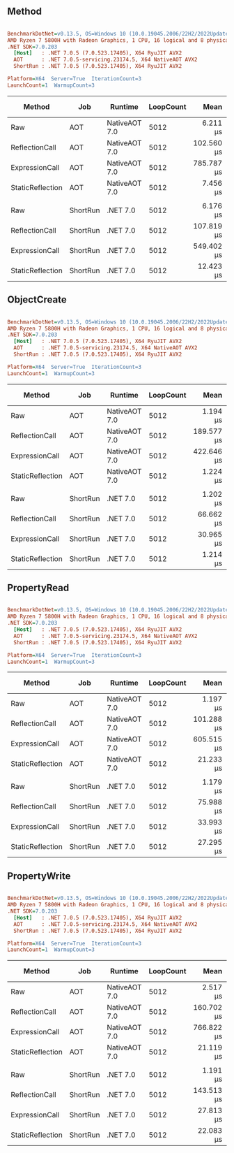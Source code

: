 
## Method
``` ini

BenchmarkDotNet=v0.13.5, OS=Windows 10 (10.0.19045.2006/22H2/2022Update)
AMD Ryzen 7 5800H with Radeon Graphics, 1 CPU, 16 logical and 8 physical cores
.NET SDK=7.0.203
  [Host]   : .NET 7.0.5 (7.0.523.17405), X64 RyuJIT AVX2
  AOT      : .NET 7.0.5-servicing.23174.5, X64 NativeAOT AVX2
  ShortRun : .NET 7.0.5 (7.0.523.17405), X64 RyuJIT AVX2

Platform=X64  Server=True  IterationCount=3  
LaunchCount=1  WarmupCount=3  

```
|           Method |      Job |       Runtime | LoopCount |       Mean |       Error |     StdDev |  Ratio | RatioSD |   Gen0 | Allocated | Alloc Ratio |
|----------------- |--------- |-------------- |---------- |-----------:|------------:|-----------:|-------:|--------:|-------:|----------:|------------:|
|              Raw |      AOT | NativeAOT 7.0 |      5012 |   6.211 μs |   4.8017 μs |  0.2632 μs |   1.00 |    0.00 |      - |         - |          NA |
|   ReflectionCall |      AOT | NativeAOT 7.0 |      5012 | 102.560 μs |  39.6599 μs |  2.1739 μs |  16.52 |    0.41 |      - |      56 B |          NA |
|   ExpressionCall |      AOT | NativeAOT 7.0 |      5012 | 785.787 μs | 261.7251 μs | 14.3460 μs | 126.72 |    7.45 | 8.7891 | 1283072 B |          NA |
| StaticReflection |      AOT | NativeAOT 7.0 |      5012 |   7.456 μs |   1.9480 μs |  0.1068 μs |   1.20 |    0.06 |      - |      24 B |          NA |
|                  |          |               |           |            |             |            |        |         |        |           |             |
|              Raw | ShortRun |      .NET 7.0 |      5012 |   6.176 μs |   0.5750 μs |  0.0315 μs |   1.00 |    0.00 |      - |         - |          NA |
|   ReflectionCall | ShortRun |      .NET 7.0 |      5012 | 107.819 μs |  20.6378 μs |  1.1312 μs |  17.46 |    0.10 |      - |      56 B |          NA |
|   ExpressionCall | ShortRun |      .NET 7.0 |      5012 | 549.402 μs |  12.6833 μs |  0.6952 μs |  88.95 |    0.50 | 7.8125 | 1122688 B |          NA |
| StaticReflection | ShortRun |      .NET 7.0 |      5012 |  12.423 μs |   1.6104 μs |  0.0883 μs |   2.01 |    0.00 |      - |      24 B |          NA |


## ObjectCreate

``` ini

BenchmarkDotNet=v0.13.5, OS=Windows 10 (10.0.19045.2006/22H2/2022Update)
AMD Ryzen 7 5800H with Radeon Graphics, 1 CPU, 16 logical and 8 physical cores
.NET SDK=7.0.203
  [Host]   : .NET 7.0.5 (7.0.523.17405), X64 RyuJIT AVX2
  AOT      : .NET 7.0.5-servicing.23174.5, X64 NativeAOT AVX2
  ShortRun : .NET 7.0.5 (7.0.523.17405), X64 RyuJIT AVX2

Platform=X64  Server=True  IterationCount=3  
LaunchCount=1  WarmupCount=3  

```
|           Method |      Job |       Runtime | LoopCount |       Mean |      Error |    StdDev |  Ratio | RatioSD |   Gen0 | Allocated | Alloc Ratio |
|----------------- |--------- |-------------- |---------- |-----------:|-----------:|----------:|-------:|--------:|-------:|----------:|------------:|
|              Raw |      AOT | NativeAOT 7.0 |      5012 |   1.194 μs |  0.0216 μs | 0.0012 μs |   1.00 |    0.00 |      - |         - |          NA |
|   ReflectionCall |      AOT | NativeAOT 7.0 |      5012 | 189.577 μs |  5.1819 μs | 0.2840 μs | 158.73 |    0.16 | 0.9766 |  160384 B |          NA |
|   ExpressionCall |      AOT | NativeAOT 7.0 |      5012 | 422.646 μs | 53.4768 μs | 2.9312 μs | 353.87 |    2.71 | 4.8828 |  721728 B |          NA |
| StaticReflection |      AOT | NativeAOT 7.0 |      5012 |   1.224 μs |  0.3699 μs | 0.0203 μs |   1.02 |    0.02 |      - |         - |          NA |
|                  |          |               |           |            |            |           |        |         |        |           |             |
|              Raw | ShortRun |      .NET 7.0 |      5012 |   1.202 μs |  0.2588 μs | 0.0142 μs |   1.00 |    0.00 |      - |         - |          NA |
|   ReflectionCall | ShortRun |      .NET 7.0 |      5012 |  66.662 μs | 30.9529 μs | 1.6966 μs |  55.46 |    1.96 | 1.0986 |  160384 B |          NA |
|   ExpressionCall | ShortRun |      .NET 7.0 |      5012 |  30.965 μs | 11.1004 μs | 0.6085 μs |  25.76 |    0.79 | 1.1292 |  160384 B |          NA |
| StaticReflection | ShortRun |      .NET 7.0 |      5012 |   1.214 μs |  0.0808 μs | 0.0044 μs |   1.01 |    0.02 |      - |         - |          NA |


## PropertyRead

``` ini

BenchmarkDotNet=v0.13.5, OS=Windows 10 (10.0.19045.2006/22H2/2022Update)
AMD Ryzen 7 5800H with Radeon Graphics, 1 CPU, 16 logical and 8 physical cores
.NET SDK=7.0.203
  [Host]   : .NET 7.0.5 (7.0.523.17405), X64 RyuJIT AVX2
  AOT      : .NET 7.0.5-servicing.23174.5, X64 NativeAOT AVX2
  ShortRun : .NET 7.0.5 (7.0.523.17405), X64 RyuJIT AVX2

Platform=X64  Server=True  IterationCount=3  
LaunchCount=1  WarmupCount=3  

```
|           Method |      Job |       Runtime | LoopCount |       Mean |       Error |    StdDev |  Ratio | RatioSD |   Gen0 | Allocated | Alloc Ratio |
|----------------- |--------- |-------------- |---------- |-----------:|------------:|----------:|-------:|--------:|-------:|----------:|------------:|
|              Raw |      AOT | NativeAOT 7.0 |      5012 |   1.197 μs |   0.3370 μs | 0.0185 μs |   1.00 |    0.00 |      - |         - |          NA |
|   ReflectionCall |      AOT | NativeAOT 7.0 |      5012 | 101.288 μs |  12.0815 μs | 0.6622 μs |  84.65 |    1.63 | 0.8545 |  120288 B |          NA |
|   ExpressionCall |      AOT | NativeAOT 7.0 |      5012 | 605.515 μs | 111.2058 μs | 6.0956 μs | 506.02 |    7.21 | 5.8594 |  882112 B |          NA |
| StaticReflection |      AOT | NativeAOT 7.0 |      5012 |  21.233 μs |   1.3268 μs | 0.0727 μs |  17.74 |    0.23 | 0.8545 |  120288 B |          NA |
|                  |          |               |           |            |             |           |        |         |        |           |             |
|              Raw | ShortRun |      .NET 7.0 |      5012 |   1.179 μs |   0.1655 μs | 0.0091 μs |   1.00 |    0.00 |      - |         - |          NA |
|   ReflectionCall | ShortRun |      .NET 7.0 |      5012 |  75.988 μs |   8.7597 μs | 0.4802 μs |  64.48 |    0.90 | 0.8545 |  120288 B |          NA |
|   ExpressionCall | ShortRun |      .NET 7.0 |      5012 |  33.993 μs |   9.6227 μs | 0.5275 μs |  28.84 |    0.61 | 0.8545 |  120288 B |          NA |
| StaticReflection | ShortRun |      .NET 7.0 |      5012 |  27.295 μs |   4.5498 μs | 0.2494 μs |  23.16 |    0.06 | 0.8545 |  120288 B |          NA |

## PropertyWrite

``` ini

BenchmarkDotNet=v0.13.5, OS=Windows 10 (10.0.19045.2006/22H2/2022Update)
AMD Ryzen 7 5800H with Radeon Graphics, 1 CPU, 16 logical and 8 physical cores
.NET SDK=7.0.203
  [Host]   : .NET 7.0.5 (7.0.523.17405), X64 RyuJIT AVX2
  AOT      : .NET 7.0.5-servicing.23174.5, X64 NativeAOT AVX2
  ShortRun : .NET 7.0.5 (7.0.523.17405), X64 RyuJIT AVX2

Platform=X64  Server=True  IterationCount=3  
LaunchCount=1  WarmupCount=3  

```
|           Method |      Job |       Runtime | LoopCount |       Mean |       Error |    StdDev |  Ratio | RatioSD |   Gen0 | Allocated | Alloc Ratio |
|----------------- |--------- |-------------- |---------- |-----------:|------------:|----------:|-------:|--------:|-------:|----------:|------------:|
|              Raw |      AOT | NativeAOT 7.0 |      5012 |   2.517 μs |   1.1000 μs | 0.0603 μs |   1.00 |    0.00 |      - |         - |          NA |
|   ReflectionCall |      AOT | NativeAOT 7.0 |      5012 | 160.702 μs |  12.2707 μs | 0.6726 μs |  63.88 |    1.80 | 1.9531 |  280672 B |          NA |
|   ExpressionCall |      AOT | NativeAOT 7.0 |      5012 | 766.822 μs | 182.1186 μs | 9.9825 μs | 304.83 |   10.86 | 8.7891 | 1283072 B |          NA |
| StaticReflection |      AOT | NativeAOT 7.0 |      5012 |  21.119 μs |   9.8296 μs | 0.5388 μs |   8.39 |    0.32 | 0.8545 |  120288 B |          NA |
|                  |          |               |           |            |             |           |        |         |        |           |             |
|              Raw | ShortRun |      .NET 7.0 |      5012 |   1.191 μs |   0.1313 μs | 0.0072 μs |   1.00 |    0.00 |      - |         - |          NA |
|   ReflectionCall | ShortRun |      .NET 7.0 |      5012 | 143.513 μs |  27.4212 μs | 1.5031 μs | 120.52 |    1.97 | 0.7324 |  120288 B |          NA |
|   ExpressionCall | ShortRun |      .NET 7.0 |      5012 |  27.813 μs |   1.0046 μs | 0.0551 μs |  23.36 |    0.10 | 0.8545 |  120288 B |          NA |
| StaticReflection | ShortRun |      .NET 7.0 |      5012 |  22.083 μs |   2.6402 μs | 0.1447 μs |  18.54 |    0.09 | 0.8545 |  120288 B |          NA |
